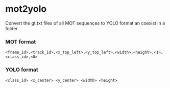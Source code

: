 # mot2yolo
Convert the gt.txt files of all MOT sequences to YOLO format an coexist in a folder

### MOT format
```
<frame_id>,<track_id>,<x_top_left>,<y_top_left>,<width>,<height>,<1>,<class_id>,<0>
```

### YOLO format
```
<class_id> <x_center> <y_center> <width> <height>
```
